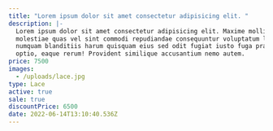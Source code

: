 ```yaml
---
title: "Lorem ipsum dolor sit amet consectetur adipisicing elit. "
description: |-
  Lorem ipsum dolor sit amet consectetur adipisicing elit. Maxime mollitia,
  molestiae quas vel sint commodi repudiandae consequuntur voluptatum laborum
  numquam blanditiis harum quisquam eius sed odit fugiat iusto fuga praesentium
  optio, eaque rerum! Provident similique accusantium nemo autem.
price: 7500
images:
  - /uploads/lace.jpg
type: Lace
active: true
sale: true
discountPrice: 6500
date: 2022-06-14T13:10:40.536Z
---
```

